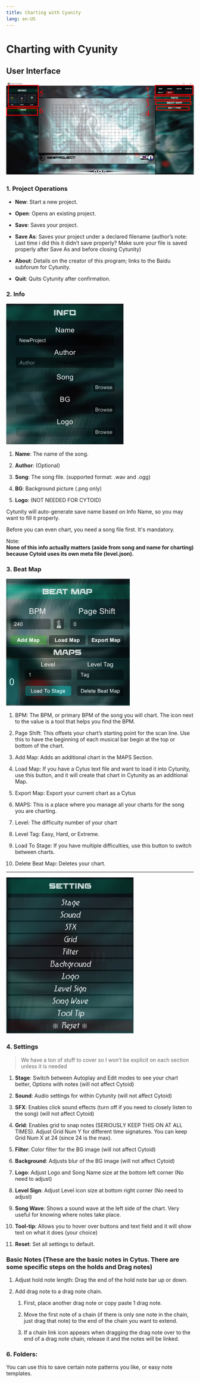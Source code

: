 ```yaml
---
title: Charting with Cyunity
lang: en-US
---
```


# Charting with Cyunity

## User Interface
![](./_sources_cyunity.md/1.png)
### 1. Project Operations
- **New**: Start a new project.

- **Open**: Opens an existing project.

- **Save**: Saves your project.

- **Save As**: Saves your project under a declared filename (author’s note: Last time i did this it didn’t save properly? Make sure your file is saved properly after Save As and before closing Cytunity)

- **About**: Details on the creator of this program; links to the Baidu subforum for Cytunity.

- **Quit**: Quits Cytunity after confirmation.


### 2. Info
![](./_sources_cyunity.md/2.png)

1. **Name**: The name of the song.

2. **Author**: (Optional)

3. **Song**: The song file. (supported format: .wav and .ogg)

4. **BG**: Background picture (.png only)

5. **Logo**: (NOT NEEDED FOR CYTOID)

Cytunity will auto-generate save name based on Info Name, so you may want to fill it properly.

Before you can even chart, you need a song file first. It's mandatory.

Note:  
**None of this info actually matters (aside from song and name for charting) because Cytoid uses its own meta file (level.json).**


### 3. Beat Map
![](./_sources_cyunity.md/3.png)

1. BPM: The BPM, or primary BPM of the song you will chart. The icon next to the value is a tool that helps you find the BPM.

2. Page Shift: This offsets your chart’s starting point for the scan line. Use this to have the beginning of each musical bar begin at the top or bottom of the chart.

3. Add Map: Adds an additional chart in the MAPS Section.

4. Load Map: If you have a Cytus text file and want to load it into Cytunity, use this button, and it will create that chart in Cytunity as an additional Map.

5. Export Map: Export your current chart as a Cytus

6. MAPS: This is a place where you manage all your charts for the song you are charting.

7. Level: The difficulty number of your chart

8. Level Tag: Easy, Hard, or Extreme.

9. Load To Stage: If you have multiple difficulties, use this button to switch between charts.

10. Delete Beat Map: Deletes your chart.

------

![Settings](./_sources_cyunity.md/4.png)

### 4. Settings
> We have a ton of stuff to cover so I won’t be explicit on each section unless it is needed

1. **Stage**: Switch between Autoplay and Edit modes to see your chart better, Options with notes (will not affect Cytoid)

2. **Sound**: Audio settings for within Cytunity (will not affect Cytoid)

3. **SFX**: Enables click sound effects (turn off if you need to closely listen to the song) (will not affect Cytoid)

4. **Grid**: Enables grid to snap notes (SERIOUSLY KEEP THIS ON AT ALL TIMES). Adjust Grid Num Y for different time signatures. You can keep Grid Num X at 24 (since 24 is the max).

5. **Filter**: Color filter for the BG image (will not affect Cytoid)

6. **Background**: Adjusts blur of the BG image (will not affect Cytoid)

7. **Logo**: Adjust Logo and Song Name size at the bottom left corner (No need to adjust)

8. **Level Sign**: Adjust Level icon size at bottom right corner (No need to adjust)

9. **Song Wave**: Shows a sound wave at the left side of the chart. Very useful for knowing where notes take place.

10. **Tool-tip**: Allows you to hover over buttons and text field and it will show text on what it does (your choice)

11. **Reset**: Set all settings to default.

### Basic Notes (These are the basic notes in Cytus. There are some specific steps on the holds and Drag notes)

1. Adjust hold note length: Drag the end of the hold note bar up or down.

2. Add drag note to a drag note chain.

    1. First, place another drag note or copy paste 1 drag note.

    2. Move the first note of a chain (if there is only one note in the chain, just drag that note) to the end of the chain you want to extend.

    3. If a chain link icon appears when dragging the drag note over to the end of a drag note chain, release it and the notes will be linked.

### 6. Folders:
You can use this to save certain note patterns you like, or easy note templates.

